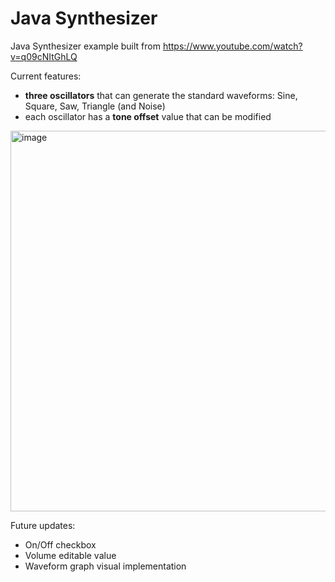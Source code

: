 # Java Synthesizer
Java Synthesizer example built from https://www.youtube.com/watch?v=q09cNItGhLQ

Current features: 
- **three oscillators** that can generate the standard waveforms: Sine, Square, Saw, Triangle (and Noise)
- each oscillator has a **tone offset** value that can be modified
<img width="609" alt="image" src="https://github.com/RaduCamburu/Java-Synthesizer-v1.0/assets/13218884/ff52f24b-9f08-4eca-8917-075761711edb">


Future updates:
- On/Off checkbox
- Volume editable value
- Waveform graph visual implementation
